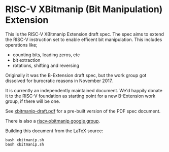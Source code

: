 # RISC-V XBitmanip (Bit Manipulation) Extension

This is the RISC-V XBitmanip Extension draft spec. The spec aims to
extend the RISC-V instruction set to enable efficent bit manipulation.
This includes operations like;
 * counting bits, leading zeros, etc
 * bit extraction
 * rotations, shifting and reversing

Originally it was the B-Extension draft spec, but the work group got
dissolved for burocratic reasons in November 2017.

It is currently an independently maintained document. We'd happily donate
it to the RISC-V foundation as starting point for a new B-Extension work
group, if there will be one.

See [xbitmanip-draft.pdf](xbitmanip-draft.pdf) for a pre-built version
of the PDF spec document.

There is also a [riscv-xbitmanip google group](https://groups.google.com/forum/#!forum/riscv-xbitmanip).

Building this document from the LaTeX source:

    bash xbitmanip.sh
    bash xbitmanip.sh
